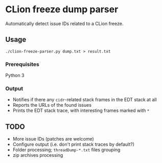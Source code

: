 # CLion freeze dump parser

Automatically detect issue IDs related to a CLion freeze.

## Usage

```
./clion-freeze-parser.py dump.txt > result.txt
```

### Prerequisites

Python 3


### Output

- Notifies if there any `cidr`-related stack frames in the EDT stack at all
- Reports the URLs of the found issues
- Prints the EDT stack trace, with interesting frames marked with `*`

## TODO

- More issue IDs (patches are welcome)
- Configure output (i.e. don't print stack traces by default?)
- Folder processing; `threadDump-*.txt` files grouping
- zip archives processing
